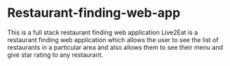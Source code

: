 # Restaurant-finding-web-app
This is a full stack restaurant finding web application
Live2Eat is a restaurant finding web application which allows the user to see the list of restaurants in a particular area and also allows them to see their menu and give star rating to any restaurant.
